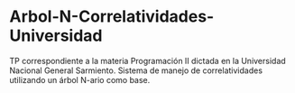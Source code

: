 # Arbol-N-Correlatividades-Universidad
TP correspondiente a la materia Programación II dictada en la Universidad Nacional General Sarmiento. Sistema de manejo de correlatividades utilizando un árbol N-ario como base.
